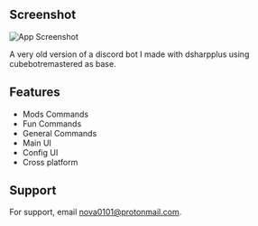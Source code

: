 ## Screenshot

![App Screenshot](https://cdn.discordapp.com/attachments/986299326491951164/1013268224898510918/Screenshot_2022-08-27_210455.png)

A very old version of a discord bot I made with dsharpplus using cubebotremastered as base.

## Features

- Mods Commands
- Fun Commands
- General Commands
- Main UI
- Config UI
- Cross platform

## Support

For support, email nova0101@protonmail.com.

